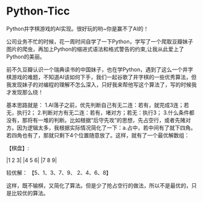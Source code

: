 # Python-Ticc
Python井字棋游戏的AI实现。很好玩的哟~你是赢不了AI的！

公司业务不忙的时候，花一周时间自学了一下Python，学写了一个爬取豆瓣妹子图片的爬虫，再加上Python的缩进式语法和格式警告的约束,让我从此爱上了Python的美丽。

前不久豆瓣认识一个瑞典读书的中国妹子，也在学Python，遇到了这么一个井字棋游戏的难题，不知道AI该如何下手，我们一起谷歌了井字棋的一些优秀算法，但我发现妹子的对编程的理解不怎么深入，只好我来帮他写这个算法了，写的时候我才发现那么绕！

基本思路就是：
1.AI落子之前，优先判断自己有无二连：若有，就完成3连；若无，执行2；
2.判断对方有无二连：若有，堵对方；若无：执行3；
3.什么条件都没有，那将有一堆的判断。比如根据“后守先攻”的思想，先占空行，或者先赌对方。因为逻辑太多，我根据实际情况简化了一下：a.占中，若中间有了就下四角。若四角也有了，那就只剩下4个位置随意放了。这样，就有了一个最优解数组：

【棋盘】:

|1 2 3| 
|4 5 6| 
|7 8 9| 


较优解：
【5、1、3、7、9、 2、4、6、8】

这样，既不输棋，又简化了算法。但是少了抢占空行的做法，所以不是最优的，只是比较优的算法。
